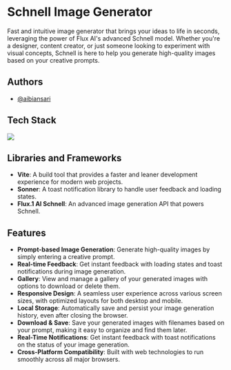 
# Schnell Image Generator

Fast and intuitive image generator that brings your ideas to life in seconds, leveraging the power of Flux AI's advanced Schnell model. Whether you're a designer, content creator, or just someone looking to experiment with visual concepts, Schnell is here to help you generate high-quality images based on your creative prompts.
## Authors

- [@aibiansari](https://www.github.com/aibiansari)


## Tech Stack

<img src="https://skillicons.dev/icons?i=react,tailwind,html,css,vite,vscode,git,typescript,github,ai,ps" />

## Libraries and Frameworks

- **Vite**: A build tool that provides a faster and leaner development experience for modern web projects.
- **Sonner**: A toast notification library to handle user feedback and loading states.
- **Flux.1 AI Schnell**: An advanced image generation API that powers Schnell.

## Features

- **Prompt-based Image Generation**: Generate high-quality images by simply entering a creative prompt.
- **Real-time Feedback**: Get instant feedback with loading states and toast notifications during image generation.
- **Gallery**: View and manage a gallery of your generated images with options to download or delete them.
- **Responsive Design**: A seamless user experience across various screen sizes, with optimized layouts for both desktop and mobile.
- **Local Storage**: Automatically save and persist your image generation history, even after closing the browser.
- **Download & Save**: Save your generated images with filenames based on your prompt, making it easy to organize and find them later.
- **Real-Time Notifications**: Get instant feedback with toast notifications on the status of your image generation.
- **Cross-Platform Compatibility**: Built with web technologies to run smoothly across all major browsers.
